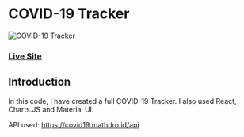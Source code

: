 # COVID-19 Tracker
![COVID-19 Tracker](https://i.ibb.co/X87BqVY/Screenshot-2020-04-13-at-10-14-58.png)

### [Live Site](https://covid19statswebsite.netlify.com/)

## Introduction 

In this code, I have created a full COVID-19 Tracker. I also used React, Charts.JS and Material UI.

API used: https://covid19.mathdro.id/api
